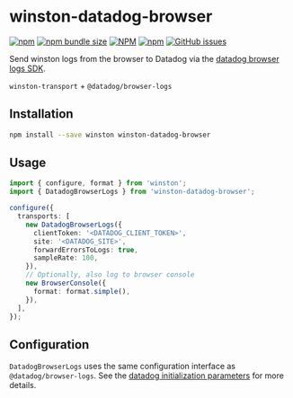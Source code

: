 # winston-datadog-browser
[![npm](https://img.shields.io/npm/v/winston-datadog-browser)](https://www.npmjs.com/package/winston-datadog-browser?activeTab=versions)
[![npm bundle size](https://img.shields.io/bundlephobia/minzip/winston-datadog-browser?style=flat-square)](https://bundlephobia.com/package/winston-datadog-browser)
[![NPM](https://img.shields.io/npm/l/winston-datadog-browser)](https://raw.githubusercontent.com/manbearwiz/winston-datadog-browser/master/LICENSE)
[![npm](https://img.shields.io/npm/dt/winston-datadog-browser)](https://www.npmjs.com/package/winston-datadog-browser)
[![GitHub issues](https://img.shields.io/github/issues/manbearwiz/winston-datadog-browser)](https://github.com/manbearwiz/winston-datadog-browser/issues)

Send winston logs from the browser to Datadog via the [datadog browser logs SDK](https://github.com/DataDog/browser-sdk/tree/main/packages/logs#browser-log-collection).

`winston-transport` + `@datadog/browser-logs`

## Installation

```sh
npm install --save winston winston-datadog-browser
```

## Usage

```ts
import { configure, format } from 'winston';
import { DatadogBrowserLogs } from 'winston-datadog-browser';

configure({
  transports: [
    new DatadogBrowserLogs({
      clientToken: '<DATADOG_CLIENT_TOKEN>',
      site: '<DATADOG_SITE>',
      forwardErrorsToLogs: true,
      sampleRate: 100,
    }),
    // Optionally, also log to browser console
    new BrowserConsole({
      format: format.simple(),
    }),
  ],
});
```

## Configuration

`DatadogBrowserLogs` uses the same configuration interface as `@datadog/browser-logs`. See the [datadog initialization parameters](https://github.com/DataDog/browser-sdk/tree/main/packages/logs#initialization-parameters) for more details.
